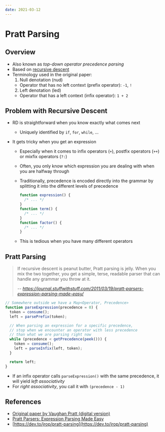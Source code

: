 ```yaml
---
date: 2021-03-12
---
```


# Pratt Parsing

## Overview

- Also known as _top-down operator precedence parsing_
- Based on [recursive descent](https://en.wikipedia.org/wiki/Recursive_descent_parser)
- Terminology used in the original paper:
  1. Null denotation (nud)
  - Operator that has no left context (prefix operator): `-1`, `!`
  2. Left denotation (led)
  - Operator that has a left context (infix operator): `1 + 2`

## Problem with Recursive Descent

- RD is straightforward when you know exactly what comes next
  - Uniquely identified by `if`, `for`, `while`, ...
- It gets tricky when you get an expression

  - Especially when it comes to infix operators (`+`), postfix operators (`++`) or mixfix operators (`?:`)
  - Often, you only know which expression you are dealing with when you are halfway through
  - Traditionally, precedence is encoded directly into the grammar by splitting it into the different levels of precedence

    ```javascript
    function expression() {
      /* ... */
    }
    function term() {
      /* ... */
    }
    function factor() {
      /* ... */
    }
    ```

  - This is tedious when you have many different operators

## Pratt Parsing

> If recursive descent is peanut butter, Pratt parsing is jelly. When you mix the two together, you get a simple, terse, readable parser that can handle any grammar you throw at it.
> 
> -- <cite>https://journal.stuffwithstuff.com/2011/03/19/pratt-parsers-expression-parsing-made-easy/</cite>

```javascript
// Somewhere outside we have a Map<Operator, Precedence>
function parseExpression(precedence = 0) {
  token = consume();
  left = parsePrefix(token);

  // When parsing an expression for a specific precedence,
  // stop when we encounter an operator with less precedence
  // than what we are parsing right now
  while (precedence < getPrecedence(peek())) {
    token = consume();
    left = parseInfix(left, token);
  }

  return left;
}
```

- If an infix operator calls `parseExpression()` with the same precedence, it will yield _left associativity_
- For _right associativity_, you call it with `(precedence - 1)`

## References

- [Original paper by Vaughan Pratt (digital version)](https://tdop.github.io/)
- [Pratt Parsers: Expression Parsing Made Easy](https://journal.stuffwithstuff.com/2011/03/19/pratt-parsers-expression-parsing-made-easy/)
- [https://dev.to/jrop/pratt-parsing](https://dev.to/jrop/pratt-parsing)
